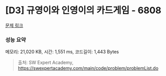 # [D3] 규영이와 인영이의 카드게임 - 6808 

[문제 링크](https://swexpertacademy.com/main/code/problem/problemDetail.do?contestProbId=AWgv9va6HnkDFAW0) 

### 성능 요약

메모리: 21,020 KB, 시간: 1,551 ms, 코드길이: 1,443 Bytes



> 출처: SW Expert Academy, https://swexpertacademy.com/main/code/problem/problemList.do